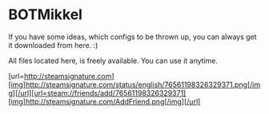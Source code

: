# BOTMikkel

If you have some ideas, which configs to be thrown up, you can always get it downloaded from here. :)


All files located here, is freely available. You can use it anytime.

[url=http://steamsignature.com][img]http://steamsignature.com/status/english/76561198326329371.png[/img][/url][url=steam://friends/add/76561198326329371][img]http://steamsignature.com/AddFriend.png[/img][/url]
